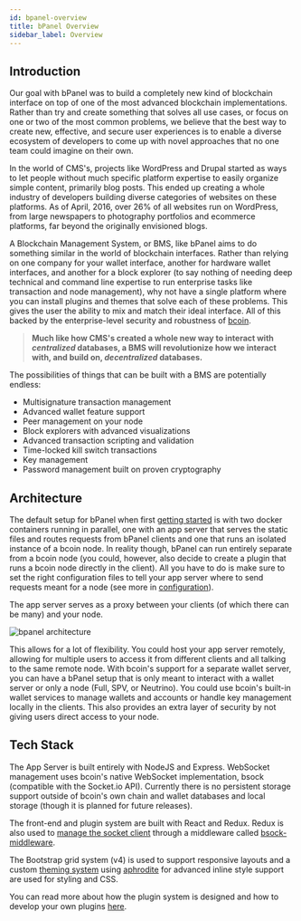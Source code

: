 ```yaml
---
id: bpanel-overview
title: bPanel Overview
sidebar_label: Overview
---
```


## Introduction
Our goal with bPanel was to build a completely new kind of blockchain interface on top of one of the most advanced blockchain implementations. Rather than try and create something that solves all use cases, or focus on one or two of the most common problems, we believe that the best way to create new, effective, and secure user experiences is to enable a diverse ecosystem of developers to come up with novel approaches that no one team could imagine on their own.

In the world of CMS's, projects like WordPress and Drupal started as ways to let people without much specific platform expertise to easily organize simple content, primarily blog posts. This ended up creating a whole industry of developers building diverse categories of websites on these platforms. As of April, 2016, over 26% of all websites run on WordPress, from large newspapers to photography portfolios and ecommerce platforms, far beyond the originally envisioned blogs.

A Blockchain Management System, or BMS, like bPanel aims to do something similar in the world of blockchain interfaces. Rather than relying on one company for your wallet interface, another for hardware wallet interfaces, and another for a block explorer (to say nothing of needing deep technical and command line expertise to run enterprise tasks like transaction and node management), why not have a single platform where you can install plugins and themes that solve each of these problems. This gives the user the ability to mix and match their ideal interface. All of this backed by the enterprise-level security and robustness of [bcoin](http://bcoin.io).

>**Much like how CMS's created a whole new way to interact with _centralized_ databases, a BMS will revolutionize how we interact with, and build on, _decentralized_ databases.**

The possibilities of things that can be built with a BMS are potentially endless:
- Multisignature transaction management
- Advanced wallet feature support
- Peer management on your node
- Block explorers with advanced visualizations
- Advanced transaction scripting and validation
- Time-locked kill switch transactions
- Key management
- Password management built on proven cryptography

## Architecture
The default setup for bPanel when first [getting started](/bpanel-docs/docs/quick-start.html) is with two docker containers running in parallel, one with an app server that serves the static files and routes requests from bPanel clients and one that runs an isolated instance of a bcoin node. In reality though, bPanel can run entirely separate from a bcoin node (you could, however, also decide to create a plugin that runs a bcoin node directly in the client). All you have to do is make sure to set the right configuration files to tell your app server where to send requests meant for a node (see more in [configuration](/bpanel-docs/docs/quick-start.html#configuration)).

The app server serves as a proxy between your clients (of which there can be many) and your node.

![bpanel architecture](/bpanel-docs/img/tech-diagram.png "bpanel architecture")

This allows for a lot of flexibility. You could host your app server remotely, allowing for multiple users to access it from different clients and all talking to the same remote node. With bcoin's support for a separate wallet server, you can have a bPanel setup that is only meant to interact with a wallet server or only a node (Full, SPV, or Neutrino). You could use bcoin's built-in wallet services to manage wallets and accounts or handle key management locally in the clients. This also provides an extra layer of security by not giving users direct access to your node.

## Tech Stack
The App Server is built entirely with NodeJS and Express. WebSocket management uses bcoin's native WebSocket implementation, bsock (compatible with the Socket.io API). Currently there is no persistent storage support outside of bcoin's own chain and wallet databases and local storage (though it is planned for future releases).

The front-end and plugin system are built with React and Redux. Redux is also used to [manage the socket client](/bpanel-docs/docs/api-sockets.html) through a middleware called [bsock-middleware](https://www.npmjs.com/package/bsock-middleware).

The Bootstrap grid system (v4) is used to support responsive layouts and a custom [theming system](/bpanel-docs/docs/theming.html) using [aphrodite](https://www.npmjs.com/package/aphrodite-simple) for advanced inline style support are used for styling and CSS.

You can read more about how the plugin system is designed and how to develop your own plugins [here](/bpanel-docs/docs/plugin-intro).

